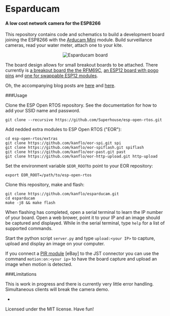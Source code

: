 # Esparducam
#### A low cost network camera for the ESP8266

This repository contains code and schematics to build a development board joining the ESP8266 with the [Arducam Mini](http://www.arducam.com/arducam-mini-released/) module. Build surveillance cameras, read your water meter, attach one to your kite.

<p align="center">
  <img src="https://raw.githubusercontent.com/kanflo/esparducam/master/esparducam.jpg" alt="Esparducam board"/>
</p>

The board design allows for small breakout boards to be attached. There currently is [a breakout board the the RFM69C](https://github.com/kanflo/esparducam/tree/master/hardware/ism-boardlet), [an ESP12 board with pogo pins](https://github.com/kanflo/esparducam/tree/master/hardware/esp-pinlet) and [one for swappable ESP12 modules](https://github.com/kanflo/esparducam/tree/master/hardware/esp-boardlet).

Oh, the accompanying blog posts are [here](http://johan.kanflo.com/building-a-low-cost-wifi-camera/) and [here](http://johan.kanflo.com/a-versatile-esp8266-development-board/).

###Usage

Clone the ESP Open RTOS repository. See the documentation for how to add your SSID name and password.

```
git clone --recursive https://github.com/Superhouse/esp-open-rtos.git
```

Add nedded extra modules to ESP Open RTOS ("EOR"):

```
cd esp-open-rtos/extras
git clone https://github.com/kanflo/eor-spi.git spi
git clone https://github.com/kanflo/eor-spiflash.git spiflash
git clone https://github.com/kanflo/eor-past.git past
git clone https://github.com/kanflo/eor-http-upload.git http-upload
```

Set the environment variable ```$EOR_ROOT```to point to your EOR repository:

```
export EOR_ROOT=/path/to/esp-open-rtos
```

Clone this repository, make and flash:

```
git clone https://github.com/kanflo/esparducam.git
cd esparducam
make -j8 && make flash
```

When flashing has completed, open a serial terminal to learn the IP number of your board. Open a web brower, point it to your IP and an image should be captured and displayed. While in the serial terminal, type ```help``` for a list of supported commands.

Start the python script ```server.py``` and type ```upload:<your IP>``` to capture, upload and display an image on your computer.

If you connect a [PIR module](http://www.ebay.com/sch/i.html?_trksid=PIR+module.TRS0&_nkw=PIR+module&_sacat=0) [eBay] to the JST connector you can use the command ```motion:on:<your ip>``` to have the board capture and upload an image when motion is detected.

###Limitations

This is work in progress and there is currently very little error handling. Simultaneous clients will break the camera demo.

-
Licensed under the MIT license. Have fun!